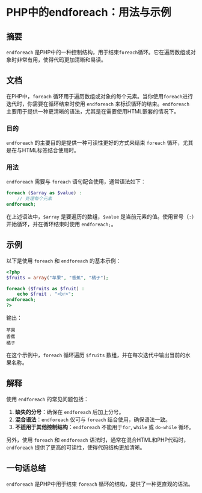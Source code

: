 <!--
Meta Description: # PHP中的endforeach：用法与示例 ## 摘要 `endforeach` 是PHP中的一种控制结构，用于结束`foreach`循环。它在遍历数组或对象时非常有用，使得代码更加清晰和易读。 ## 文档 在PHP中，`foreach` 循环用于遍历数组或对象的每个元素。当你使用`foreac...
Meta Keywords: endforeach, foreach, php, array, fruits
-->

# PHP中的endforeach：用法与示例

## 摘要
`endforeach` 是PHP中的一种控制结构，用于结束`foreach`循环。它在遍历数组或对象时非常有用，使得代码更加清晰和易读。

## 文档
在PHP中，`foreach` 循环用于遍历数组或对象的每个元素。当你使用`foreach`进行迭代时，你需要在循环结束时使用 `endforeach` 来标识循环的结束。`endforeach` 主要用于提供一种更清晰的语法，尤其是在需要使用HTML嵌套的情况下。

### 目的
`endforeach` 的主要目的是提供一种可读性更好的方式来结束 `foreach` 循环，尤其是在与HTML标签结合使用时。

### 用法
`endforeach` 需要与 `foreach` 语句配合使用，通常语法如下：

```php
foreach ($array as $value) :
    // 处理每个元素
endforeach;
```

在上述语法中，`$array` 是要遍历的数组，`$value` 是当前元素的值。使用冒号（`:`）开始循环，并在循环结束时使用 `endforeach;`。

## 示例
以下是使用 `foreach` 和 `endforeach` 的基本示例：

```php
<?php
$fruits = array("苹果", "香蕉", "橘子");

foreach ($fruits as $fruit) :
    echo $fruit . "<br>";
endforeach;
?>
```

输出：
```
苹果
香蕉
橘子
```

在这个示例中，`foreach` 循环遍历 `$fruits` 数组，并在每次迭代中输出当前的水果名称。

## 解释
使用 `endforeach` 的常见问题包括：

1. **缺失的分号**：确保在 `endforeach` 后加上分号。
2. **混合语法**：`endforeach` 仅可与 `foreach` 结合使用，确保语法一致。
3. **不适用于其他控制结构**：`endforeach` 不能用于`for`, `while` 或 `do-while` 循环。

另外，使用 `foreach` 和 `endforeach` 语法时，通常在混合HTML和PHP代码时，`endforeach` 提供了更高的可读性，使得代码结构更加清晰。

## 一句话总结
`endforeach` 是PHP中用于结束 `foreach` 循环的结构，提供了一种更直观的语法。